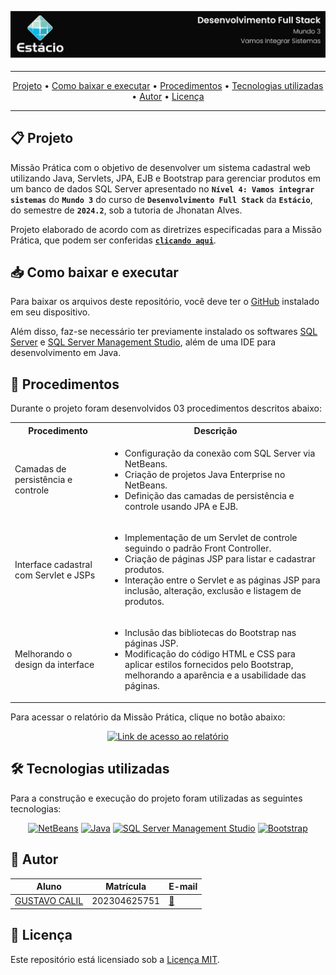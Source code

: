 ![Capa do projeto com logo da Estácio](./logo_m4.svg)

<div align="center">

---

[Projeto](#-projeto) • [Como baixar e executar](#-como-baixar-e-executar) • [Procedimentos](#-procedimentos) • [Tecnologias utilizadas](#-tecnologias-utilizadas) • [Autor](#-autor) • [Licença](#-licença)

---

</div>

## 📋 Projeto

Missão Prática com o objetivo de desenvolver um sistema cadastral web utilizando Java, Servlets, JPA, EJB e Bootstrap para gerenciar produtos em um banco de dados SQL Server apresentado no **`Nível 4: Vamos integrar sistemas`** do **`Mundo 3`** do curso de **`Desenvolvimento Full Stack`** da **`Estácio`**, do semestre de **`2024.2`**, sob a tutoria de Jhonatan Alves.

Projeto elaborado de acordo com as diretrizes especificadas para a Missão Prática, que podem ser conferidas [**`clicando aqui`**](https://sway.cloud.microsoft/s/mFW7pht4vrv0SCQO/embed).


## 📥 Como baixar e executar

Para baixar os arquivos deste repositório, você deve ter o [GitHub](https://github.com/) instalado em seu dispositivo.


Além disso, faz-se necessário ter previamente instalado os softwares [SQL Server](https://www.microsoft.com/pt-br/sql-server/sql-server-downloads) e [SQL Server Management Studio](https://learn.microsoft.com/en-us/sql/ssms/download-sql-server-management-studio-ssms?view=sql-server-ver16#download-ssms), além de uma IDE para desenvolvimento em Java.

## 🔗 Procedimentos

Durante o projeto foram desenvolvidos 03 procedimentos descritos abaixo:

<table>
  <tr>
    <th>Procedimento</th>
    <th>Descrição</th>
  </tr>
  <tr>
    <td>Camadas de persistência e controle</td>
    <td>
      <ul>
        <li>Configuração da conexão com SQL Server via NetBeans.</li>
        <li>Criação de projetos Java Enterprise no NetBeans.</li>
        <li>Definição das camadas de persistência e controle usando JPA e EJB.</li>
      </ul>
    </td>
  </tr>
  <tr>
    <td> Interface cadastral com Servlet e JSPs</td>
    <td>
      <ul>
        <li>Implementação de um Servlet de controle seguindo o padrão Front Controller.</li>
        <li>Criação de páginas JSP para listar e cadastrar produtos.</li>
        <li>Interação entre o Servlet e as páginas JSP para inclusão, alteração, exclusão e listagem de produtos.</li>
      </ul>
    </td>
  </tr>
  <tr>
    <td>Melhorando o design da interface</td>
    <td>
      <ul>
        <li>Inclusão das bibliotecas do Bootstrap nas páginas JSP.</li>
        <li>Modificação do código HTML e CSS para aplicar estilos fornecidos pelo Bootstrap, melhorando a aparência e a usabilidade das páginas.</li>
      </ul>
    </td>
  </tr>
</table>

Para acessar o relatório da Missão Prática, clique no botão abaixo:

<div align="center">

[![Link de acesso ao relatório](https://img.shields.io/badge/-Acesse%20o%20relatório-000000?style=for-the-badge)](./Relatório%20da%20Missão%20Prática.pdf)

</div>

## 🛠 Tecnologias utilizadas

Para a construção e execução do projeto foram utilizadas as seguintes tecnologias:

<div align="center">

[![NetBeans](https://img.shields.io/badge/-NetBeans-1B6AC6?style=for-the-badge&logo=apachenetbeanside&logoColor=white)](https://netbeans.apache.org/front/main/download/index.html) [![Java](https://img.shields.io/badge/-Java-e82d2c?style=for-the-badge&logo=java&logoColor=white)](https://www.oracle.com/br/java/technologies/downloads/) [![SQL Server Management Studio](https://img.shields.io/badge/-SQL%20Server%20Management%20Studio-2f2f2f?style=for-the-badge)](https://learn.microsoft.com/en-us/sql/ssms/download-sql-server-management-studio-ssms?view=sql-server-ver16#download-ssms) [![Bootstrap](https://img.shields.io/badge/-Bootstrap-7952B3?style=for-the-badge&logo=bootstrap&logoColor=white)](https://getbootstrap.com/docs/5.3/getting-started/introduction/)

</div>

## 👥 Autor

| Aluno                                                  | Matrícula    | E-mail                                      |
| ------------------------------------------------------ | ------------ | ------------------------------------------- |
| [GUSTAVO CALIL](https://github.com/gustavocalil-github) | 202304625751 | [📧](mailto:202304625751@alunos.estacio.br) |

## 📃 Licença

Este repositório está licensiado sob a [Licença MIT](./LICENSE).

<div align=center>

</div>

